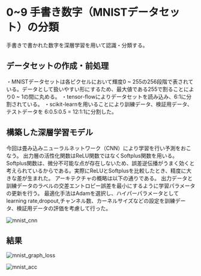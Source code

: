 # 0~9 手書き数字（MNISTデータセット）の分類
手書きで書かれた数字を深層学習を用いて認識・分類する。
## データセットの作成・前処理
・MNISTデータセットは各ピクセルにおいて輝度0 ~ 255の256段階で表されている。データとして扱いやすい形にするため、最大値である255で割ることにより0 ~ 1の間に丸める。
・tensor-flowによりデータセットを読み込み、6:1に分割されている。
・scikit-learnを用いることにより訓練データ、検証用データ、テストデータを 6:0.5:0.5 = 12:1:1に分割した。

## 構築した深層学習モデル
今回は畳み込みニューラルネットワーク（CNN）により学習を行い予測をおこなう。 出力層の活性化関数はReLU関数ではなくSoftplus関数を用いる。
Softplus関数は、微分不可能な点が存在しないため、誤差逆伝播がうまく効くと考えられているからである。実際にReLUとSoftplusを比較したとき、精度に大きな差が生まれた。
アーキテクチャの概略は以下の通りである。 出力データと訓練データのラベルの交差エントロピー誤差を最小にするように学習パラメータの更新を行う。
最適化手法はAdamを選択し、ハイパーパラメータとしてlearning rate,dropout,チャンネル数、カーネルサイズなどの設定を訓練データ、検証用データの評価を考慮して行った。

![mnist_cnn](https://user-images.githubusercontent.com/57475794/89707687-84457180-d9ab-11ea-9531-ac8091a98742.png)

## 結果
![mnist_graph_loss](https://user-images.githubusercontent.com/57475794/89707633-05503900-d9ab-11ea-959b-5515315f55a5.png)

![mnist_acc](https://user-images.githubusercontent.com/57475794/89707663-4cd6c500-d9ab-11ea-9593-74d3337de1dc.png)


